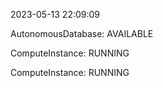 2023-05-13 22:09:09

AutonomousDatabase: AVAILABLE

ComputeInstance: RUNNING

ComputeInstance: RUNNING